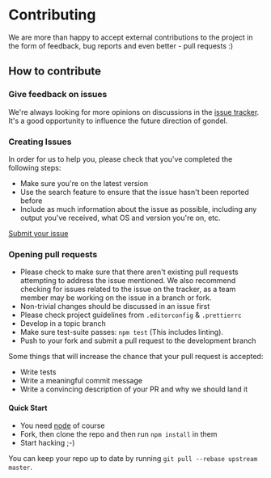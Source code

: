 # Contributing

We are more than happy to accept external contributions to the project
in the form of feedback, bug reports and even better - pull requests :)

## How to contribute

### Give feedback on issues

We're always looking for more opinions on discussions in the [issue tracker](https://github.com/namics/gondel/issues).
It's a good opportunity to influence the future direction of gondel.

### Creating Issues

In order for us to help you, please check that you've completed the following steps:

* Make sure you're on the latest version
* Use the search feature to ensure that the issue hasn't been reported before
* Include as much information about the issue as possible, including
any output you've received, what OS and version you're on, etc.
  
[Submit your issue](https://github.com/namics/gondel/issues/new)

### Opening pull requests

* Please check to make sure that there aren't existing pull requests attempting to address the issue mentioned. We also recommend checking for issues related to the issue on the tracker, as a team member may be working on the issue in a branch or fork.
* Non-trivial changes should be discussed in an issue first
* Please check project guidelines from `.editorconfig` & `.prettierrc`
* Develop in a topic branch
* Make sure test-suite passes: `npm test` (This includes linting).
* Push to your fork and submit a pull request to the development branch

Some things that will increase the chance that your pull request is accepted:

* Write tests
* Write a meaningful commit message
* Write a convincing description of your PR and why we should land it

#### Quick Start

* You need [node](../.node-version) of course
* Fork, then clone the repo and then run `npm install` in them
* Start hacking ;-)

You can keep your repo up to date by running `git pull --rebase upstream master`.

